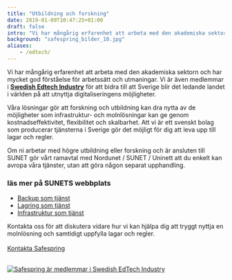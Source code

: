 ```yaml
---
title: "Utbildning och forskning"
date: 2019-01-09T10:47:25+01:00
draft: false
intro: "Vi har mångårig erfarenhet att arbeta med den akademiska sektorn och har mycket god förståelse för arbetssätt och utmaningar."
background: "safespring_bilder_10.jpg"
aliases:
    - /edtech/
---
```

Vi har mångårig erfarenhet att arbeta med den akademiska sektorn och har mycket god förståelse för arbetssätt och utmaningar. Vi är även medlemmar i **[Swedish Edtech Industry](http://swedishedtechindustry.se/)** för att bidra till att Sverige blir det ledande landet i världen på att utnyttja digitaliseringens möjligheter.

Våra lösningar gör att forskning och utbildning kan dra nytta av de möjligheter som infrastruktur- och molnlösningar kan ge genom kostnadseffektivitet, flexibilitet och skalbarhet. Att vi är ett svenskt bolag som producerar tjänsterna i Sverige gör det möjligt för dig att leva upp till lagar och regler.

Om ni arbetar med högre utbildning eller forskning och är ansluten till SUNET gör vårt ramavtal med Nordunet / SUNET / Uninett att du enkelt kan avropa våra tjänster, utan att göra någon separat upphandling.

### läs mer på SUNETS webbplats

- [Backup som tjänst](https://www.sunet.se/tjanster/molnbaserad-backuptjanst/)
- [Lagring som tjänst](https://www.sunet.se/tjanster/lagring-i-molnet/)
- [Infrastruktur som tjänst](https://www.sunet.se/tjanster/virtuell-server-i-molnet/)

Kontakta oss för att diskutera vidare hur vi kan hjälpa dig att tryggt nyttja en molnlösning och samtidigt uppfylla lagar och regler.
<br><br>
<a href="/kontakt" id="text-button">Kontakta Safespring</a>
<br><br>
<a href="http://swedishedtechindustry.se/"><div class="partner-container">
<img src="/branscher/images/safespring_swedish-edtech-industry.png" alt="Safespring är medlemmar i Swedish EdTech Industry" class="partnerlogo"></div></a>
